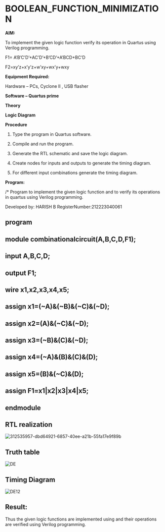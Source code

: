 # BOOLEAN_FUNCTION_MINIMIZATION

**AIM:**

To implement the given logic function verify its operation in Quartus using Verilog programming.

F1= A’B’C’D’+AC’D’+B’CD’+A’BCD+BC’D 

F2=xy’z+x’y’z+w’xy+wx’y+wxy

**Equipment Required:**

Hardware – PCs, Cyclone II , USB flasher

**Software – Quartus prime**

**Theory**

**Logic Diagram**

**Procedure**

1.	Type the program in Quartus software.

2.	Compile and run the program.

3.	Generate the RTL schematic and save the logic diagram.

4.	Create nodes for inputs and outputs to generate the timing diagram.

5.	For different input combinations generate the timing diagram.


**Program:**

/* Program to implement the given logic function and to verify its operations in quartus using Verilog programming. 

Developed by: HARISH B
RegisterNumber:212223040061
## program
## module combinationalcircuit(A,B,C,D,F1);
## input A,B,C,D;
## output F1;
## wire x1,x2,x3,x4,x5;
## assign x1=(~A)&(~B)&(~C)&(~D);
## assign x2=(A)&(~C)&(~D);
## assign x3=(~B)&(C)&(~D);
## assign x4=(~A)&(B)&(C)&(D);
## assign x5=(B)&(~C)&(D);
## assign F1=x1|x2|x3|x4|x5;
## endmodule 




## RTL realization
![312535957-dbd64921-6857-40ee-a21b-55fa17e9f89b](https://github.com/naavaneetha/BOOLEAN_FUNCTION_MINIMIZATION/assets/147088495/597baa03-d4a4-4232-a56e-66410d9a06d7)



## Truth table
![DE](https://github.com/naavaneetha/BOOLEAN_FUNCTION_MINIMIZATION/assets/147088495/8eb70650-c195-43ab-8323-4cbb52eeb9e7)






## Timing Diagram
![DE12](https://github.com/naavaneetha/BOOLEAN_FUNCTION_MINIMIZATION/assets/147088495/52d7922c-2ba0-465d-a1bb-36e0b529f10d)


## Result:

Thus the given logic functions are implemented using and their operations are verified using Verilog programming.
